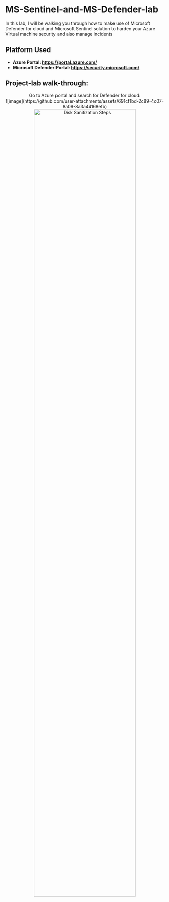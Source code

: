 # MS-Sentinel-and-MS-Defender-lab
In this lab, I will be walking you through how to make use of Microsoft Defender for cloud and Microsoft Sentinel solution to harden your Azure Virtual machine security and also manage incidents

<h2>Platform Used</h2>

- <b>Azure Portal: https://portal.azure.com/</b> 
- <b>Microsoft Defender Portal: https://security.microsoft.com/</b>

<h2>Project-lab walk-through:</h2>

<p align="center">
Go to Azure portal and search for Defender for cloud: <br/>
  ![image](https://github.com/user-attachments/assets/691cf1bd-2c89-4c07-8a09-8a3a44168efb)
<img src="[https://i.imgur.com/62TgaWL.png](https://github.com/user-attachments/assets/691cf1bd-2c89-4c07-8a09-8a3a44168efb)" height="80%" width="80%" alt="Disk Sanitization Steps"/>
<br />
